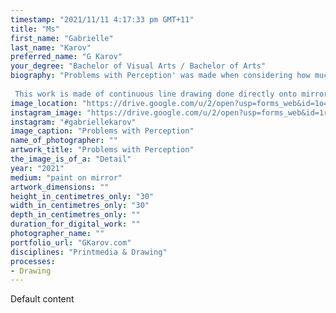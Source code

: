 ```yaml
---
timestamp: "2021/11/11 4:17:33 pm GMT+11"
title: "Ms"
first_name: "Gabrielle"
last_name: "Karov"
preferred_name: "G Karov"
your_degree: "Bachelor of Visual Arts / Bachelor of Arts"
biography: "Problems with Perception' was made when considering how much trust is placed in sight. This work considered the way that our sight can be corrupted by problems with reflection, emotion, placement, and perception. 
 
 This work is made of continuous line drawing done directly onto mirrored boxes."
image_location: "https://drive.google.com/u/2/open?usp=forms_web&id=1o4fdsgUVbpdNxv0g-FDJ9-yFuOdXMfRO"
instagram_image: "https://drive.google.com/u/2/open?usp=forms_web&id=1rHa78DaCsUdD2VkQ9_jvFLYyUipO1iIX"
instagram: "#gabriellekarov"
image_caption: "Problems with Perception"
name_of_photographer: ""
artwork_title: "Problems with Perception"
the_image_is_of_a: "Detail"
year: "2021"
medium: "paint on mirror"
artwork_dimensions: ""
height_in_centimetres_only: "30"
width_in_centimetres_only: "30"
depth_in_centimetres_only: ""
duration_for_digital_work: ""
photographer_name: ""
portfolio_url: "GKarov.com"
disciplines: "Printmedia & Drawing"
processes:
- Drawing
---
```


Default content
